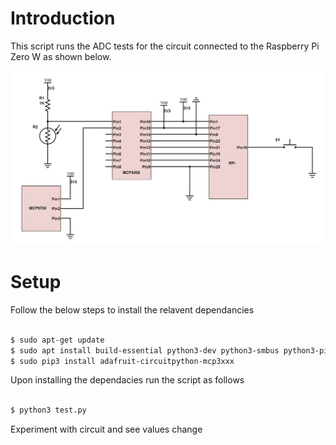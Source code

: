 # Introduction

This script runs the ADC tests for the circuit connected to the Raspberry Pi Zero W as shown below. 

![](schematic.JPG)

# Setup

Follow the below steps to install the relavent dependancies 

```bash

$ sudo apt-get update
$ sudo apt install build-essential python3-dev python3-smbus python3-pip
$ sudo pip3 install adafruit-circuitpython-mcp3xxx

```

Upon installing the dependacies run the script as follows

```bash

$ python3 test.py

```

Experiment with circuit and see values change